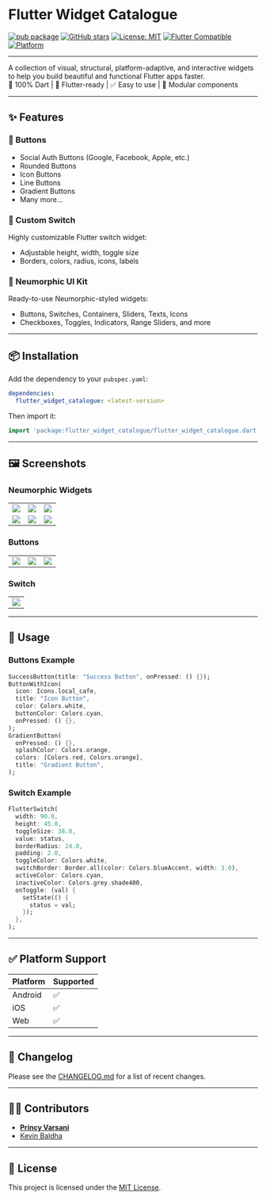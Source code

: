 # Flutter Widget Catalogue

[![pub package](https://img.shields.io/pub/v/flutter_widget_catalogue.svg)](https://pub.dev/packages/flutter_widget_catalogue)
[![GitHub stars](https://img.shields.io/github/stars/techvootsolutions/flutter_widget_catalogue?style=social)](https://github.com/techvootsolutions/flutter_widget_catalogue)
[![License: MIT](https://img.shields.io/badge/license-MIT-blue.svg)](https://github.com/techvootsolutions/flutter_widget_catalogue/blob/main/LICENSE)
[![Flutter Compatible](https://img.shields.io/badge/flutter-compatible-brightgreen.svg)](https://flutter.dev)
[![Platform](https://img.shields.io/badge/platform-flutter-blue)](https://flutter.dev)

---

A collection of visual, structural, platform-adaptive, and interactive widgets to help you build beautiful and functional Flutter apps faster.  
🎯 100% Dart | 💙 Flutter-ready | ✅ Easy to use | 🧩 Modular components

---

## ✨ Features

### 🔘 Buttons
- Social Auth Buttons (Google, Facebook, Apple, etc.)
- Rounded Buttons
- Icon Buttons
- Line Buttons
- Gradient Buttons
- Many more…

### 🔄 Custom Switch
Highly customizable Flutter switch widget:
- Adjustable height, width, toggle size
- Borders, colors, radius, icons, labels

### 💠 Neumorphic UI Kit
Ready-to-use Neumorphic-styled widgets:
- Buttons, Switches, Containers, Sliders, Texts, Icons
- Checkboxes, Toggles, Indicators, Range Sliders, and more

---

## 📦 Installation

Add the dependency to your `pubspec.yaml`:

```yaml
dependencies:
  flutter_widget_catalogue: <latest-version>
```

Then import it:

```dart
import 'package:flutter_widget_catalogue/flutter_widget_catalogue.dart';
```

---

## 🖼️ Screenshots

### Neumorphic Widgets

| | | |
|---|---|---|
| ![](https://raw.githubusercontent.com/techvootsolutions/TV_Flutter_Component/main/Images/1.jpg) | ![](https://raw.githubusercontent.com/techvootsolutions/TV_Flutter_Component/main/Images/2.jpg) | ![](https://raw.githubusercontent.com/techvootsolutions/TV_Flutter_Component/main/Images/3.jpg) |
| ![](https://raw.githubusercontent.com/techvootsolutions/TV_Flutter_Component/main/Images/4.jpg) | ![](https://raw.githubusercontent.com/techvootsolutions/TV_Flutter_Component/main/Images/5.jpg) | ![](https://raw.githubusercontent.com/techvootsolutions/TV_Flutter_Component/main/Images/6.jpg) |

### Buttons

| | | |
|---|---|---|
| ![](https://raw.githubusercontent.com/techvootsolutions/TV_Flutter_Component/main/Images/b1.jpg) | ![](https://raw.githubusercontent.com/techvootsolutions/TV_Flutter_Component/main/Images/b2.jpg) | ![](https://raw.githubusercontent.com/techvootsolutions/TV_Flutter_Component/main/Images/b3.jpg) |

### Switch

| |
|--|
| ![](https://raw.githubusercontent.com/techvootsolutions/TV_Flutter_Component/main/Images/s1.jpg) |

---

## 🧪 Usage

### Buttons Example

```dart
SuccessButton(title: "Success Button", onPressed: () {});
ButtonWithIcon(
  icon: Icons.local_cafe,
  title: "Icon Button",
  color: Colors.white,
  buttonColor: Colors.cyan,
  onPressed: () {},
);
GradientButton(
  onPressed: () {},
  splashColor: Colors.orange,
  colors: [Colors.red, Colors.orange],
  title: "Gradient Button",
);
```

### Switch Example

```dart
FlutterSwitch(
  width: 90.0,
  height: 45.0,
  toggleSize: 38.0,
  value: status,
  borderRadius: 24.0,
  padding: 2.0,
  toggleColor: Colors.white,
  switchBorder: Border.all(color: Colors.blueAccent, width: 3.0),
  activeColor: Colors.cyan,
  inactiveColor: Colors.grey.shade400,
  onToggle: (val) {
    setState(() {
      status = val;
    });
  },
);
```

---

## ✅ Platform Support

| Platform | Supported |
|----------|-----------|
| Android  | ✅         |
| iOS      | ✅         |
| Web      | ✅         |

---

## 📌 Changelog

Please see the [CHANGELOG.md](https://github.com/techvootsolutions/flutter_widget_catalogue/blob/main/CHANGELOG.md) for a list of recent changes.

---

## 👨‍💻 Contributors

- [**Princy Varsani**](https://github.com/tvPrincy)
- [Kevin Baldha](https://github.com/techkevin)

---

## 📃 License

This project is licensed under the [MIT License](https://github.com/techvootsolutions/flutter_widget_catalogue/blob/main/LICENSE).
